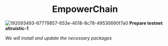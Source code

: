 <h1 align="center">EmpowerChain</h1>

![192093493-67779857-653e-4018-8c78-49530690f7a0](https://user-images.githubusercontent.com/113949717/193150573-97680cf9-4bd2-43b5-9aed-cb56f294da92.png)
**Prepare testnet altruistic-1**

*We will install and update the necessary packages*
